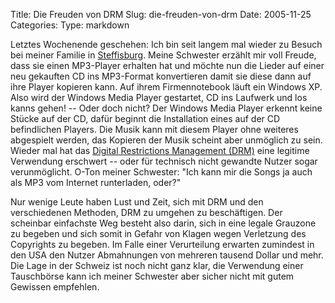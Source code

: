 Title: Die Freuden von DRM
Slug: die-freuden-von-drm
Date: 2005-11-25
Categories:
Type: markdown

Letztes Wochenende geschehen: Ich bin seit langem mal wieder zu Besuch bei meiner Familie in [Steffisburg](http://map.search.ch/steffisburg). Meine Schwester erzählt mir voll Freude, dass sie einen MP3-Player erhalten hat und möchte nun die Lieder auf einer neu gekauften CD ins MP3-Format konvertieren damit sie diese dann auf ihre Player kopieren kann. Auf ihrem Firmennotebook läuft ein Windows XP. Also wird der Windows Media Player gestartet, CD ins Laufwerk und los kanns gehen! -- Oder doch nicht? Der Windows Media Player erkennt keine Stücke auf der CD, dafür beginnt die Installation eines auf der CD befindlichen Players. Die Musik kann mit diesem Player ohne weiteres abgespielt werden, das Kopieren der Musik scheint aber unmöglich zu sein. Wieder mal hat das [Digital Restrictions Management (DRM)](http://en.wikipedia.org/wiki/Digital_rights_management) eine legitime Verwendung erschwert -- oder für technisch nicht gewandte Nutzer sogar verunmöglicht. O-Ton meiner Schwester: "Ich kann mir die Songs ja auch als MP3 vom Internet runterladen, oder?"

Nur wenige Leute haben Lust und Zeit, sich mit DRM und den verschiedenen Methoden, DRM zu umgehen zu beschäftigen. Der scheinbar einfachste Weg besteht also darin, sich in eine legale Grauzone zu begeben und sich somit in Gefahr von Klagen wegen Verletzung des Copyrights zu begeben. Im Falle einer Verurteilung erwarten zumindest in den USA den Nutzer Abmahnungen von mehreren tausend Dollar und mehr. Die Lage in der Schweiz ist noch nicht ganz klar, die Verwendung einer Tauschbörse kann ich meiner Schwester aber sicher nicht mit gutem Gewissen empfehlen.

